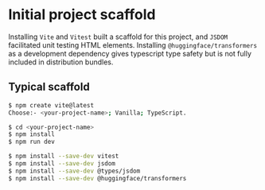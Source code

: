 # Initial project scaffold

Installing `Vite` and `Vitest` built a scaffold for this project, and `JSDOM` facilitated unit testing HTML elements. Installing `@huggingface/transformers` as a development dependency gives typescript type safety but is not fully included in distribution bundles. 

## Typical scaffold
```bash
$ npm create vite@latest
Choose:- <your-project-name>; Vanilla; TypeScript.

$ cd <your-project-name>
$ npm install
$ npm run dev

$ npm install --save-dev vitest
$ npm install --save-dev jsdom
$ npm install --save-dev @types/jsdom
$ npm install --save-dev @huggingface/transformers
``` 
